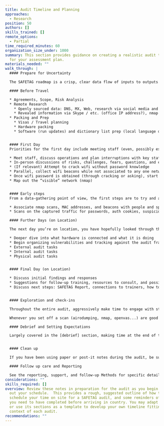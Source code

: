 ```yaml
---
title: Audit Timeline and Planning
approaches:
  - Research
position: 50
authors: []
skills_trained: []
remote_options:
  - Partial
time_required_minutes: 60
organization_size_under: 1000
summary: This section provides guidance on creating a realistic audit timeline
  for your assessment plan.
materials_needed: ""
walk_through: |
  #### Prepare for Uncertainty

  The SAFETAG roadmap is a crisp, clear data flow of inputs to outputs.  Reality, generally speaking, is less direct.  There are a few core parts of the audit process that force action, but others are more flexible.  Outcomes of your discussion and exploration of the network will also derail the process in impossible-to-predict ways.  The pre-audit interviews and your own contexts research, research on the organization, and preparation are meant to give you the best possible idea of what situation you'll walk in to, but even with all of that, frankly, shit happens.

  #### Before Travel

  * Agreements, Scope, Risk Analysis
  * Remote Research
    * Openly sourced data: DNS, MX, Web, research via social media and google
    * Revealed information via Skype / etc. (office IP address?), nmap
  * Packing and Prep
    * Visas / Travel planning
    * Hardware packing
    * Software (run updates) and dictionary list prep (local language dictionaries, plus creation of a custom password list based on website keywords, addresses, and dates)


  #### First Day
  Priorities for the first day include meeting staff (even, possibly especially, for the more technical auditor).  There is a strong temptation to dive in and get started, but establishing connections with the staff - especially those you haven't met through interviews - is key.  You may discover hidden sources of talent or resistance, historical information, and new parts of the infrastructure or practices and policies that you may not have yet found.

  * Meet staff, discuss operations and plan interruptions with key staff
  * In-person discussions of risks, challenges, fears, questions, and experiences around digital security
  * (If relevant) Attempt to crack wifi without password knowledge
  * Parallel, collect wifi beacons while not associated to any one network (sending connection resets).
  * Once wifi password is obtained (through cracking or asking), start a capture of decrypted traffic and run it as long as possible for later analysis
  * Map out the “visible” network (nmap)


  #### Early steps
  From a data-gathering point of view, the first steps are to try and access the wireless network by password guessing, but also to connect to the network and capture traffic for analysis overnight.  This provides other views on the actual technology and services used on the network, different both from the management and IT view as well as other tools discussed by staff.

  * Associate nmap scans, MAC addresses, and beacons with people and specific systems, plus servers/networking hardware
  * Scans on the captured traffic for passwords, auth cookies, suspicious traffic, unencrypted connections

  #### Further Days (on Location)

  The next day you’re on location, you have hopefully looked through the research data you gathered, and have some specific follow-up things to investigate.  It’s also now time to start going through the audit tasks.

  * Deeper dive into what hardware is connected and what it is doing
  * Begin organizing vulnerabilities and tracking against the audit framework
  * External audit tasks
  * Internal audit tasks
  * Physical audit tasks


  #### Final Day (on Location)

  * Discuss initial findings and responses
  * Suggestions for follow-up training, resources to consult, and possibly targeted trainings for relevant staff (what is a secure password? How to communicate securely?)
  * Discuss next steps: SAFETAG Report, connections to trainers, how to seek help


  #### Exploration and check-ins

  Throughout the entire audit, aggressively make time to engage with staff - stop for coffee, eat lunch with them, have conversations.  This can be integrated in to other parts of the process, such as the user device assessments, as well as being completely independent and natural.  Having better connections with staff will make the group exercises, especially the risk assessment work, flow much better.

  Whenever you set off a scan (airodumping, nmap, openvas...) are good times to stand up and walk around.

  #### Debrief and Setting Expectations

  Largely covered in the [debrief] section, making time at the end of the (often hectic) audit week is very important to making sure the next few steps are absolutely clear in terms of timelines and communication protocols.


  #### Clean up

  If you have been using paper or post-it notes during the audit, be sure you securely destroy them (by shredding, burning, or tearing into small pieces) before you leave the site on the last day.  By the same token, any digital reports should be stored on secure media and securely deleted from all other locations.  See the [operational security section](https://LINKBEFORELAUNCH) and per-item notes for further details. Clean off any whiteboards used, and check any camera used to remove sensitive photos.

  #### Follow up care and Reporting

  See the reporting, support, and follow-up Methods for specific details here, but a series of check-ins with the organization to support their ability to respond to any incidents, understand further topics from the debrief, and to help provide them a timeline to expect the final report is valuable in maintaining their engagement post-audit to support the needed changes.
considerations: ""
skills_required: []
overview: Review these notes in preparation for the audit as you begin to map
  out your schedule.  This provides a rough, suggested outline of how to
  schedule your time on site for a SAFETAG audit, and some reminders of the work
  you need to have completed before arriving in country. You may adapt this plan
  or use its sections as a template to develop your own timeline fitting the
  context of each audit.
recommendations: ""
---
```

